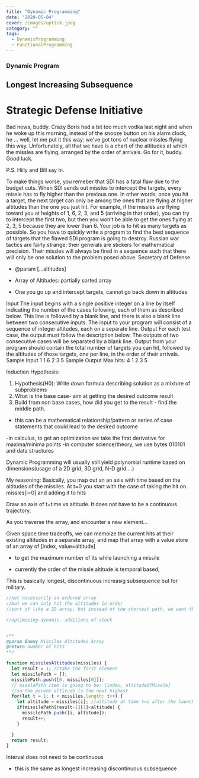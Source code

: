```yaml
---
title: "Dynamic Programming"
date: "2020-05-04"
cover: /images/uptick.jpeg
category: ""
tags:
  - DynamicProgramming
  - FunctionalProgramming
---
```



### Dynamic Program

## Longest Increasing Subsequence

# Strategic Defense Initiative

Bad news, buddy. Crazy Boris had a bit too much vodka last night and when he woke up this morning, instead of the snooze button
on his alarm clock, he ... well, let me put it this way: we've got tons of nuclear missles flying this way. Unfortunately, all that we have is a chart of the altitudes at which the missles are flying, arranged by the order of arrivals. Go for it, buddy.
Good luck.

P.S. Hilly and Bill say hi.

To make things worse, you remeber that SDI has a fatal flaw due to the budget cuts. When SDI sends out missles to intercept the targets, every missle has to fly higher than the previous one. In other words, once you hit a target, the next target can only be among the ones that are flying at higher altitudes than the one you just hit.
For example, if the missles are flying toward you at heights of 1, 6, 2, 3, and 5 (arriving in that order), you can try to intercept the first two, but then you won’t be able to get the ones flying at 2, 3, 5 because they are lower than 6. Your job is to hit as many targets as possible. So you have to quickly write a program to find the best sequence of targets that the flawed SDI program is going to destroy.
Russian war tactics are fairly strange; their generals are stickers for mathematical precision. Their missles will always be fired in a sequence such that there will only be one solution to the problem posed above.
Secretary of Defense
-  @param [...altitudes]

- Array of Altitudes: partially sorted array
- One you go up and intercept targets, cannot go back down in altitudes

Input
The input begins with a single positive integer on a line by itself indicating the number of the cases following, each of them as described below. This line is followed by a blank line, and there is also a blank line between two consecutive inputs.
The input to your program will consist of a sequence of integer altitudes, each on a separate line.
Output
For each test case, the output must follow the description below. The outputs of two consecutive cases will be separated by a blank line.
Output from your program should contain the total number of targets you can hit, followed by the altitudes of those targets, one per line, in the order of their arrivals.
Sample Input
1
1 6 2 3 5
Sample Output
Max hits: 4
1
2
3
5



Induction Hypothesis:
1. Hypothesis(H0): Write down formula describing solution as a mixture of subproblems
2. What is the base case- aim at getting the desired outcome result
3. Build from non base cases, how did you get to the result - find the middle path. 
  - this can be a mathematical relationship/pattern or series of case statements that could lead to the desired outcome

  -in calculus, to get an optimization we take the first derivative for maxima/minima points
  -in computer science/theory, we use bytes 010101 and data structures


Dynamic Programming will usually still yield polynomial runtime based on dimensions(usage of a 2D grid, 3D grid, N-D grid....)


My reasoning:
Basically, you map out an an axis with time based on the altitudes of the missiles. At t=0 you start with the case of taking the hit on missles[i=0] and adding it to hits

Draw an axis of t=time vs altitude. 
It does not have to be a continuous trajectory. 

As you traverse the array, and encounter a new element...

Given space time tradeoffs, we can memoize the current hits at their existing altitudes in a separate array, and map that array with a value store of an array of [index, value=altitude]

- to get the maximum number of its while launching a missile 

- currently the order of the missle altitude is temporal based,

This is basically longest, discontinuous increasig subsequence but for military. 

```js
//not necessarily an ordered array
//but we can only hit the altitudes in order 
//sort of like a 2D array, but instead of the shortest path, we want the maximum hit path, 

//optimizing-dynamic, additions of stock


/**
@param Enemy Missiles Altitudes Array
@return number of hits 
**/

function missilesAltitudes(missiles) {
  let result = 1; //take the first element
  let missilePath = [];
  missilePath.push([0, missiles[0]]);
  // misslePath item is going to be: [index, altitudeOfMissle]
  //so the parent altitude is the next highest 
  for(let t = 1; t < missiles.length; t++) {
    let altitude = missiles[i]; //altitude at time t=i after the launch of the target
    if(missilePath[result-1][1]<altitude) {
      missilePath.push([i, altitude]);
      result++;
    }

  }
  return result;
}
```




Interval does not need to be continuous
- this is the same as longest increasing discontinuous subsequence
